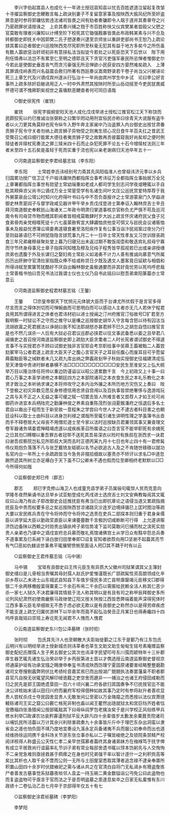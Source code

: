 <!-- { "loadSidebar": true } -->
　　李兴字伯起嵩县人也成化十一年进士授冠县知县以忧去百姓遮道泣留起复改邹十寻擢监察御史忠鲠敢言每上疏诀别妻子不复留意家事及按陜西大振风纪所至奸盗屏息是时参将郭镛怙势违法诸司皆畏之间有劾者奏镛即令人刼于道并其奏章夺之兴乃密疏罪状请按诛之　上俞其奏兴捕之戮于市百姓称快又仪宾樊某者尝殴父父愬之官莫敢有理者兴廉知以计缚至阶下校死其它锄强戡暴皆类此布政韩某素与兴不合及转都御史即抚关中因郭樊二氏子愬遂奏兴逮至京师坐以重辟吏部尚书王恕乃上疏论捄其畧曰迩者御史兴巡按陜西克尽宪职所至秋毫无犯其有益于地方多矣今之所伤虽有数人葢欲惩治奸顽初非有意挟私法当拟徒今若处之以死臣恐天下后世以　陛下用刑任情弗以法岂不有累至仁至明之德耶且天下贪官污吏强军豪民所忌惮者惟御史尔今若此是使御史垂首丧气而贪污豪强无所忌惮欲小民获安四方晏然难矣疏入　上薄其罪谪戍岭表而兴名益震会赦归所著有西廵奏议嵩南野录若干卷子尚当父兴被诬论死三上章乞代及兴谪戍宾州遂从行弘治十一年尚由宾州学生中乡试　论曰李公好言事所上疏多除奸启敝进用正人一时中外肃然其按陜时所至山岳动摇至今吏民犹畏威怀德可谓不愧厥职矣视世之喜循默恶鲠直者何可同日语哉 

　　○御史徐宪传（崔铣） 

　　崔铣 
　　徐宪字振纲安阳天池人成化戊戌举进士授松江推官松江天下称饶而民颇狡宪以约巳推诚治张弼称之曰繁华罔动用刑宜俗民亦称曰徐青天大说服有盗牛者以火刀更其角莫辩也宪令纵牛入野牛奔主家阑中乃治盗罪入内台御史出按甘肃番贡狮子宪令守关者勿纳上疏言狮子异物受之则夷生顽心况日食牛羊百夫扛之昔武王受獒召公戒曰细行能累大德往者夷贡狮子受之故敢再贡彼葢窥我好尚矣却之便时例赎徒者并赎杖宪奏流之罪三赎米四十石而止杂犯死罪不论五十石今增赎杖法则三年者米至四十五石矣是虽轻于死而实重于流也宪以亲老谢病归天池卒年五十一 

　　○河南道监察御史李君经墓志铭（李东阳） 

　　李东阳 
　　士常姓李氏讳经别号力斋其先凤阳临淮人也曾祖讳济元季以乡兵归国累功授广信卫正千户祖讳庸陜西都指挥佥事考讳征万全都指挥佥事始居万全兄上章署都指挥佥事世有勋望士常幼端重如老成人都司学生刻志问学夜或睡辄以手自批其颊舜咨父尚书公谪戍万全士常寔受学有名诸生间叶文庄公巡抚赏爱特厚荐于我外舅蒙泉岳公壻公时知兴化府得叶书曰与中不吾负亟报许之士常游蒙泉门久学益进御史林贵寔阎子与督学政咸见器许甲午举乡贡戊戌登进士第奉诏入翰林庶吉士辛丑拜河南道御史奉敕廵山海诸关二年政令明肃归掌道事核京官称负尤严慎不苟及巡河南令有司毋贷市物而稽其职闻者皆相戒莫敢肆时岁大凶上疏言怀庆诸府民父食子兄食弟骨肉亲党相噬死徒十六七虽蒙赦宥宜大肆蠲恤庶他变可弭又与廵抚会议诸赈恤事未及报益忧懑簿讼填委弗遑寝食暑至洛阳疾作复有公事当诣汴犹阅案过夜分乃行至则益甚语巳不可辨犹隐隐言捄荒事九月二十一日卒士常天性孝友又习世训居丧疏食三年兄弟雍穆昼聚处堂上暮乃归寝兄出未返过期不敢饭闺壶和敬迭宾礼叔母宁寡而守节终身母事兄士章子指挥同知稽及穆及兄纯子程秀皆早孤视若巳出或亲讲授缮庶弟也遗腹于外及长谋归之娶妇焉士常赴义如渴勇不计力人善有推诚向慕意气所属历历出肝肺守官清俭家指既众俸不给或称贷日夕既及遇文人墨客竟日延欵与相倡和所得诗赋至累箧笥犹酷好不厌自出翰林御史虽极通要而非其好竟忧劳以死呜呼悲哉士常善楷书怕曰吾兄书法过我谓士仪也士仪乃自书此铭曰以慰吾弟束阳篆葢亦士常意云 

　　○河南道监察御史程君材墓志铭（王鏊） 

　　王鏊 
　　□宗皇帝御天下忧悯元元体貌大臣而于台谏尤所优假于是言官多得尽言而言之得体剀切而可惮婉曲而可思明白而可以感动人主者亦无几人若休宁程君良用其所谓得进言之体者也君讳材初以进士授闽之汀州府推官汀俗故号□犷君至方毅明察一时狱讼不之守而之推守以是嗛之巡按御史胡华入守言每含怒以待有囚法当流胡欲寘之死君据法以诤胡曰我不知法耶胡怒亦甚君辨不巳久之胡忽自悟曰推官言是也不然几误杀一人后有大狱必召君议巡郡必挟君以往文事武备悉以委之且举君八闽循吏之首召授河南道监察御史即上疏劾大臣贪耄者二人时长宪者谓试御史不得遽言事不与实授君亦不顾曰试御史独非言官耶会考京职给事中吴蕣王葢被黜二人葢尝劾冢宰马公者君遂上疏言大臣天子之腹心言官天子之耳目任腹心而废耳目可乎愿留蕣葢黜臣等之缄默者未几又疏九库出纳之弊蠧政刬甲子秋始实授御史往福建清戎伍至天津值中贵进时鲜者暴横不法□□□□□□□□□□□□安民生至淮安又上弘大纲举万目以隆治体任将帅以重边防谨谥议以昭公道累数千言　今上初政又上十事一曰君心万事之本圣学进修之本朝廷四方之本部院诸司之本衣食生民之本礼乐教化之本贤才致治之本听纳求谏之本将帅攻守之本内治外攘之本所历地方灾伤又上奏曰　陛下登极之初灾异数见愿反身修德信用忠贤自宫闱以及百执事皆禁绝奢侈与逸游戏玩之具与夫不正之人无益之事可缓之赋一切罢去皆人所难言者又尝荐人才如王纶可尚御药许进宜本兵柄陆完之勤廉林俊之养素自重陈茂烈张诩夏鍭潘府之恬退后多名士君自以裔出于程而生于新安故一意程朱之学尝曰今世人才之不逮古者科目害之也朝廷设科以取士士由科目以进身岂利禄之谓哉所至辄引诸生讲明性理之学虽簿书丛沓而手不释卷居大父母丧不用僧尼道士至今家以法时巡按缺员君兼领其事又兼查理文卷军器诸务填委君殚精竭虑遂以成疾疾革召所属语之曰吾言官不能举职死有余媿死之日其勿□赙赗以重吾罪古者冠带不送死其吾易深衣以殓时有族叔在浙西求一诀君曰谢吾叔察院岂私见所耶叔大哭而去时正德丙寅九月十七日也年止四十有一君修髯伟仪观抱负落落不凡与张芝戴铣友砥砺以名节必欲追古人及之不肯随世碌碌以就功名官内台一年所上十余疏疏皆当今急务非掇拾细故以塞责亦不矫讦以求名□中道忽踠然迹其所树立亦足襮白于天下虽不□公卿未不遇也假而位至卿相终老默默以□□今所得何如哉 

　　○监察御史郑巳传（郡志） 

　　郡志 
　　郑巳字克修山海卫人也成童充县学弟子员属俪句辄惊人贫而克意向学隆冬夜然柴诵书达旦举乡试亚魁登成化丙戌进士选庶吉士刘文安典教每阅其文辄叹曰山海乃有此子耶改御史会廷推抚臣有弗当巳出即抗章论之语侵当道又累疏指摘抚臣及中贵而权要多忌之矣巡按陜西甘凉诸路灾沴连岁边境绎骚巳上匡时图治等疏大要以安民练兵责在守令将帅而守令将帅之选责在吏兵二部探本则归重于君身亲儒臣以讲学延大臣以勤政奖直臣以来谏亹亹数千言极剀切咸断断可行得　上允遂讲赈济饬边备陕以西赖之时勋贵出镇纨袴子弟怙势凌下监司莫敢问巳捕而杖之滨死实勋贵人亲弟也乃谋中之谪戍宣府总兵慕而敬礼焉馆诸佛宫士从学日众有黠卒怨总兵奏不道事累及巳系阙下诬白放归田里奉即□诏复官知者欲荐向用□坚谢不起葢其亮节有气□恶如仇雠谈世事弗平辄攘臂愤惋至面诘人罔□其不耦于时有以云 

　　○监察御史王君传墓志铭（马中锡） 

　　马中锡 
　　宝坻有良御史曰王传元臣生有异质大父徽州司狱某谓其父主簿封御史缙曰是儿骨相当贵嘱其母封孺人赵氏护爱惟谨既长广颔疏髯性资高朗领成化辛卯乡荐以乙未进士山东城武县知县下车值岁侵民多流亡县帑廪罄竭元臣移文□郡得银二千余两移檄殷富得粟麦二千余石布帛二千余匹以需赈给民赖全活人称其仁恶少杀一家七人狱久不决君廉得其情抵于法人称其明以是有艮有司之称甲辰拜御史多所论列风纪肃然初使南畿察马政继使辽阳又按关陜按江西皆悉弊端着能声深得宪体时江西多事元臣毛举细故无不悉于虑必欲无欺以是有良御史之称然亦以是得劳瘁疾虑不能支遂上疏乞归冀优游林下以毕余年而竟不起弘治癸丑正月某日也得寿纔四十四呜呼哀哉铭曰崇班上寿讫死无闻君不人愧而人愧君 

　　○云南道监察御史东川包公泽墓碑（张时彻） 

　　张时彻 
　　包氏其先汴人也至朝散大夫彰始徙鄞之江东于是鄞乃有江东包氏云明兴有以明经举进士授新城丞则讳莘者也莘生文助文助生甸甸生铭号素庵赠监察御史配纪氏赠孺人生子男五御史公其次也讳泽字民望叩号东川孺而颖特年十三补郡庠生器艺辄先诸生弘治癸卯举于乡丙辰第进士首以才儁选授云南道监察御史督视京师通渠护垣有功承宝镪之赐庚申奉玺书清戎陜西饬理宁夏固原诸要害经略整整磨勘诸司文卷搜剔蠧弊罔伏比考绩纶音嘉奖焉巳而出按湖广兢兢执法奏罢藩臬不职者郡县官凡自揆无状辄望风解印绶诡籍之吏空舍而遯非一一捕治之也诸王府侵田咸勒而归之民先是郢王国绝遗垦田一百六十顷兴襄二府各欲归其国奏争不巳抚按官迄不能决公详核始末请以田归兴府而襄府军校得佃种如故其事乃定时有参将赵升者善欢显贵人尝杖杀戍士夺民园舍显贵人无敢发间公至密以万金赂麾之而悉按以法仪宾萧琏輘轹诸司王实之窟公曰薮亡格宪非制也盍以闻王瞿然出琏就狱太和宫巨珰齐姓者怙宠徼福四张渔猎闻公按部辄戢其下曰毋纵阎罗包老擒汝矣于是兴学校正风俗练甲兵修水利举□政课农功哀矜寡谨刑狱平反大辟凡四十余辈值岁太歉发余粟葺贡院诸司以哺饥民所活葢以万计其余兴利除害疏奏九十余事皆斤斤中于理巴东杂出洞蛮以隶省会之逷也怕负固不靖乃度地宜奏设九溪永定兵备诸夷不兵而服公初奉命而出也道经维扬徐运同携千金科场关节浙东张佥事亦私以二子嘱皆峻绝之及锁院条禁精严校阅详核得人称盛云公天性仁孝二亲早世孺慕者葢终其身诸弟妹方在襁褓笃于抚字俾有成立平居敦尚行谊最率礼节训子弟有常业每邸舍遗书辄以惇本饬躬先与人交恂恂不二亲党急难则亟拯救甚于痌瘝之在身也时兄弟强干率以智计逐什一之利积赀高等矣比其析也人取千金不啻而公则一无所与土田屋室悉取其薄者追念禄不逮亲奉廪所积置山田四十余岁时伏腊飨祀之需与诸从共之在官清白自将门无私谒乡有猾盗詹拣尸者善发古墓事觉系狱暮夜啖邻人袁孟一持玉碗二黄金数镒诣公丏免公曰此盗物也而复盗盗物可乎亟言于官而法之于是吾明盗墓之患遂息矣卒之日家无私槖惟有东川政绩十二卷弘治乙丑七月卒于京邸得年仅五十有七 

　　○监察御史涂君祯墓碑（李梦阳） 

　　李梦阳 

